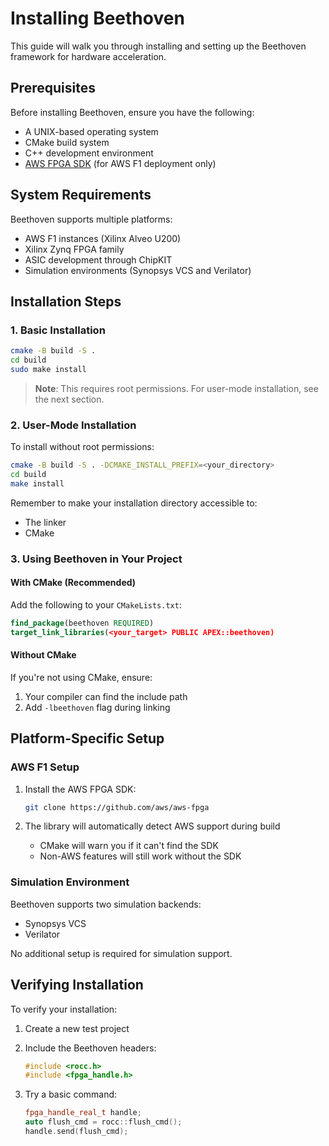 # Installing Beethoven

This guide will walk you through installing and setting up the Beethoven framework for hardware acceleration.

## Prerequisites

Before installing Beethoven, ensure you have the following:

- A UNIX-based operating system
- CMake build system
- C++ development environment
- [AWS FPGA SDK](https://github.com/aws/aws-fpga) (for AWS F1 deployment only)

## System Requirements

Beethoven supports multiple platforms:
- AWS F1 instances (Xilinx Alveo U200)
- Xilinx Zynq FPGA family
- ASIC development through ChipKIT
- Simulation environments (Synopsys VCS and Verilator)

## Installation Steps

### 1. Basic Installation

```bash
cmake -B build -S .
cd build
sudo make install
```

> **Note**: This requires root permissions. For user-mode installation, see the next section.

### 2. User-Mode Installation

To install without root permissions:

```bash
cmake -B build -S . -DCMAKE_INSTALL_PREFIX=<your_directory>
cd build
make install
```

Remember to make your installation directory accessible to:
- The linker
- CMake

### 3. Using Beethoven in Your Project

#### With CMake (Recommended)

Add the following to your `CMakeLists.txt`:

```cmake
find_package(beethoven REQUIRED)
target_link_libraries(<your_target> PUBLIC APEX::beethoven)
```

#### Without CMake

If you're not using CMake, ensure:
1. Your compiler can find the include path
2. Add `-lbeethoven` flag during linking

## Platform-Specific Setup

### AWS F1 Setup

1. Install the AWS FPGA SDK:
   ```bash
   git clone https://github.com/aws/aws-fpga
   ```

2. The library will automatically detect AWS support during build
   - CMake will warn you if it can't find the SDK
   - Non-AWS features will still work without the SDK

### Simulation Environment

Beethoven supports two simulation backends:
- Synopsys VCS
- Verilator

No additional setup is required for simulation support.

## Verifying Installation

To verify your installation:

1. Create a new test project
2. Include the Beethoven headers:
   ```cpp
   #include <rocc.h>
   #include <fpga_handle.h>
   ```

3. Try a basic command:
   ```cpp
   fpga_handle_real_t handle;
   auto flush_cmd = rocc::flush_cmd();
   handle.send(flush_cmd);
   ```
